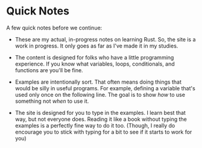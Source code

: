 # Quick Notes

A few quick notes before we continue:

- These are my actual, in-progress notes on learning
  Rust. So, the site is a work in progress. It only goes
  as far as I've made it in my studies.

- The content is designed for folks who have a little
  programming experience. If you know
  what variables, loops, conditionals, and functions
  are you'll be fine.

- Examples are intentionally sort. That often
  means doing things that would be silly in useful
  programs. For example, defining a variable that's
  used only once on the following line. The goal is to
  show _how_ to use something not _when_ to use it.

- The site is designed for you to type in the examples.
  I learn best that way, but not everyone does. Reading
  it like a book without typing the examples is a perfectly
  fine way to do it too. (Though, I really do encourage
  you to stick with typing for a bit to see if it starts
  to work for you)
